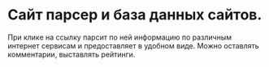 # Сайт парсер и база данных сайтов.
При клике на ссылку парсит по ней информацию по различным интернет сервисам
и предоставляет в удобном виде. Можно оставлять комментарии, выставлять рейтинги.
